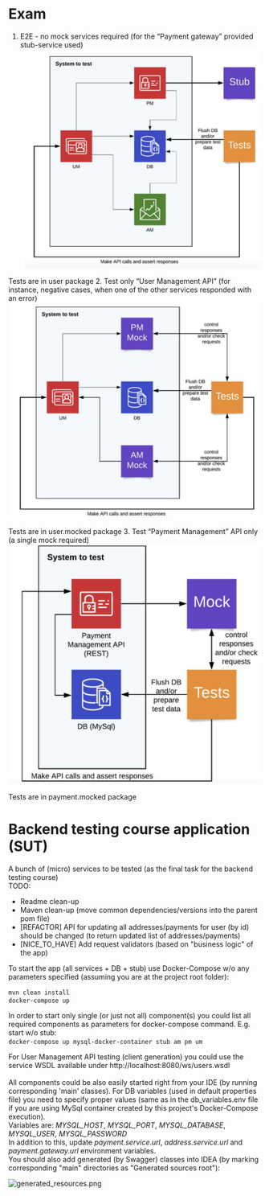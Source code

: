 # Exam

1. E2E - no mock services required (for the “Payment gateway” provided stub-service used)
![Ex1.png](Ex1.png)

Tests are in user package
2. Test only “User Management API” (for instance, negative cases, when one of the other services responded with an error)
![Ex2.png](Ex2.png)

Tests are in user.mocked package
3. Test “Payment Management” API only (a single mock required)
![Ex3.png](Ex3.png)

Tests are in payment.mocked package

# Backend testing course application (SUT)

A bunch of (micro) services to be tested (as the final task for the backend testing course)<br/>
TODO:
- Readme clean-up
- Maven clean-up (move common dependencies/versions into the parent pom file)
- [REFACTOR] API for updating all addresses/payments for user (by id) should be changed (to return updated list of addresses/payments)
- [NICE_TO_HAVE] Add request validators (based on "business logic" of the app)


To start the app (all services + DB + stub) use Docker-Compose w/o any parameters specified 
(assuming you are at the project root folder):<br/>
```
mvn clean install
docker-compose up
```

In order to start only single (or just not all) component(s) you could list all required 
components as parameters for docker-compose command. E.g. start w/o stub:<br/>
```docker-compose up mysql-docker-container stub am pm um```

For User Management API testing (client generation) you could use the service WSDL available under http://localhost:8080/ws/users.wsdl <br/><br/> 
All components could be also easily started right from your IDE 
(by running corresponding 'main' classes). For DB variables (used in default properties file) 
you need to specify proper values (same as in the db_variables.env file if you are using MySql container created 
by this project's Docker-Compose execution).<br/>
Variables are: *MYSQL_HOST*, *MYSQL_PORT*, *MYSQL_DATABASE*, *MYSQL_USER*, *MYSQL_PASSWORD*<br/>
In addition to this, update *payment.service.url*, *address.service.url* and *payment.gateway.url* environment variables.<br/>
You should also add generated (by Swagger) classes into IDEA 
(by marking corresponding "main" directories as "Generated sources root"):

![generated_resources.png](generated_resources.png)


